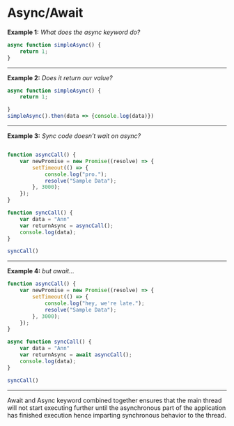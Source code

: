 # Async/Await

**Example 1:** *What does the async keyword do?*

```javascript
async function simpleAsync() {
    return 1;
}
```
___

**Example 2:** *Does it return our value?*

```javascript
async function simpleAsync() {
    return 1;

}
simpleAsync().then(data => {console.log(data)})

```

___

**Example 3:** *Sync code doesn’t wait on async?*

```javascript

function asyncCall() {
    var newPromise = new Promise((resolve) => {
        setTimeout(() => {
            console.log("pro.");
            resolve("Sample Data");
        }, 3000);
    });
}

function syncCall() {
    var data = "Ann"
    var returnAsync = asyncCall();
    console.log(data);
}

syncCall()

```

___

**Example 4:** *but await…*

```javascript
function asyncCall() {
    var newPromise = new Promise((resolve) => {
        setTimeout(() => {
            console.log("hey, we're late.");
            resolve("Sample Data");
        }, 3000);
    });
}

async function syncCall() {
    var data = "Ann"
    var returnAsync = await asyncCall();
    console.log(data);
}

syncCall()


```

___

Await and Async keyword combined together ensures that the main thread will not start executing further until the asynchronous part of the application has finished execution hence imparting synchronous behavior to the thread.
